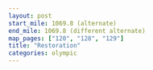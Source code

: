 ```yaml
---
layout: post
start_mile: 1069.8 (alternate)
end_mile: 1069.8 (different alternate)
map_pages: ["120", "128", "129"]
title: "Restoration"
categories: olympic
---
```



